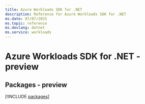 ```yaml
---
title: Azure Workloads SDK for .NET
description: Reference for Azure Workloads SDK for .NET
ms.date: 07/07/2025
ms.topic: reference
ms.devlang: dotnet
ms.service: workloads
---
```

# Azure Workloads SDK for .NET - preview
## Packages - preview
[!INCLUDE [packages](workloads-index.md)]